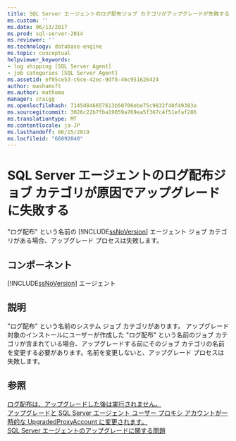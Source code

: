 ```yaml
---
title: SQL Server エージェントのログ配布ジョブ カテゴリがアップグレードが失敗すると、|Microsoft Docs
ms.custom: ''
ms.date: 06/13/2017
ms.prod: sql-server-2014
ms.reviewer: ''
ms.technology: database-engine
ms.topic: conceptual
helpviewer_keywords:
- log shipping [SQL Server Agent]
- job categories [SQL Server Agent]
ms.assetid: ef05ce53-c6ce-42ec-9df8-46c951626424
author: mashamsft
ms.author: mathoma
manager: craigg
ms.openlocfilehash: 7145d846657613b50706ebe75c9832f40f49383e
ms.sourcegitcommit: 3026c22b7fba19059a769ea5f367c4f51efaf286
ms.translationtype: MT
ms.contentlocale: ja-JP
ms.lasthandoff: 06/15/2019
ms.locfileid: "66092040"
---
```

# <a name="sql-server-agent-log-shipping-job-category-causes-upgrade-to-fail"></a>SQL Server エージェントのログ配布ジョブ カテゴリが原因でアップグレードに失敗する
  "ログ配布" という名前の [!INCLUDE[ssNoVersion](../../includes/ssnoversion-md.md)] エージェント ジョブ カテゴリがある場合、アップグレード プロセスは失敗します。  
  
## <a name="component"></a>コンポーネント  
 [!INCLUDE[ssNoVersion](../../includes/ssnoversion-md.md)] エージェント  
  
## <a name="description"></a>説明  
 "ログ配布" という名前のシステム ジョブ カテゴリがあります。 アップグレード対象のインストールにユーザーが作成した "ログ配布" という名前のジョブ カテゴリが含まれている場合、アップグレードする前にそのジョブ カテゴリの名前を変更する必要があります。名前を変更しないと、アップグレード プロセスは失敗します。  
  
## <a name="see-also"></a>参照  
 [ログ配布は、アップグレードした後は実行されません。](../../../2014/sql-server/install/log-shipping-will-not-run-after-upgrading.md)   
 [アップグレードと SQL Server エージェント ユーザー プロキシ アカウントが一時的な UpgradedProxyAccount に変更されます。](../../../2014/sql-server/install/upgrading-changes-sql-server-agent-user-proxy-account-to-temporary-account.md)   
 [SQL Server エージェントのアップグレードに関する問題](../../../2014/sql-server/install/sql-server-agent-upgrade-issues.md)  
  
  
